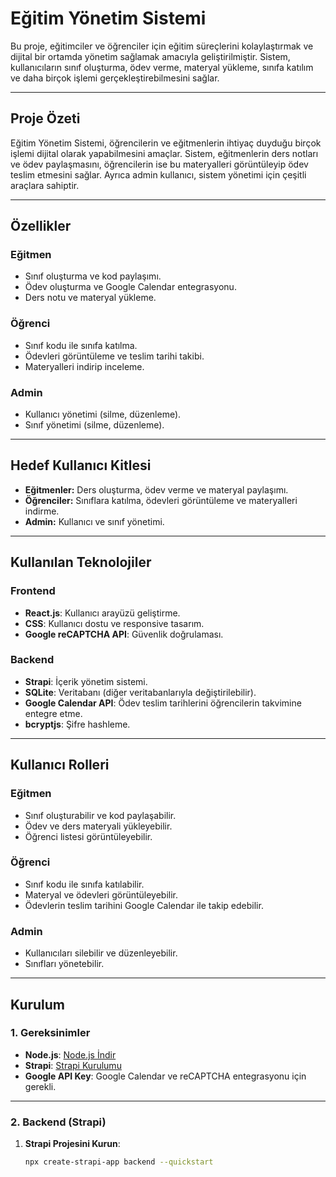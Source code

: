 # Eğitim Yönetim Sistemi

Bu proje, eğitimciler ve öğrenciler için eğitim süreçlerini kolaylaştırmak ve dijital bir ortamda yönetim sağlamak amacıyla geliştirilmiştir. Sistem, kullanıcıların sınıf oluşturma, ödev verme, materyal yükleme, sınıfa katılım ve daha birçok işlemi gerçekleştirebilmesini sağlar.

---

## **Proje Özeti**

Eğitim Yönetim Sistemi, öğrencilerin ve eğitmenlerin ihtiyaç duyduğu birçok işlemi dijital olarak yapabilmesini amaçlar. Sistem, eğitmenlerin ders notları ve ödev paylaşmasını, öğrencilerin ise bu materyalleri görüntüleyip ödev teslim etmesini sağlar. Ayrıca admin kullanıcı, sistem yönetimi için çeşitli araçlara sahiptir.

---

## **Özellikler**

### **Eğitmen**
- Sınıf oluşturma ve kod paylaşımı.
- Ödev oluşturma ve Google Calendar entegrasyonu.
- Ders notu ve materyal yükleme.

### **Öğrenci**
- Sınıf kodu ile sınıfa katılma.
- Ödevleri görüntüleme ve teslim tarihi takibi.
- Materyalleri indirip inceleme.

### **Admin**
- Kullanıcı yönetimi (silme, düzenleme).
- Sınıf yönetimi (silme, düzenleme).

---

## **Hedef Kullanıcı Kitlesi**
- **Eğitmenler:** Ders oluşturma, ödev verme ve materyal paylaşımı.
- **Öğrenciler:** Sınıflara katılma, ödevleri görüntüleme ve materyalleri indirme.
- **Admin:** Kullanıcı ve sınıf yönetimi.

---

## **Kullanılan Teknolojiler**

### **Frontend**
- **React.js**: Kullanıcı arayüzü geliştirme.
- **CSS**: Kullanıcı dostu ve responsive tasarım.
- **Google reCAPTCHA API**: Güvenlik doğrulaması.

### **Backend**
- **Strapi**: İçerik yönetim sistemi.
- **SQLite**: Veritabanı (diğer veritabanlarıyla değiştirilebilir).
- **Google Calendar API**: Ödev teslim tarihlerini öğrencilerin takvimine entegre etme.
- **bcryptjs**: Şifre hashleme.

---

## **Kullanıcı Rolleri**

### **Eğitmen**
- Sınıf oluşturabilir ve kod paylaşabilir.
- Ödev ve ders materyali yükleyebilir.
- Öğrenci listesi görüntüleyebilir.

### **Öğrenci**
- Sınıf kodu ile sınıfa katılabilir.
- Materyal ve ödevleri görüntüleyebilir.
- Ödevlerin teslim tarihini Google Calendar ile takip edebilir.

### **Admin**
- Kullanıcıları silebilir ve düzenleyebilir.
- Sınıfları yönetebilir.

---

## **Kurulum**

### **1. Gereksinimler**
- **Node.js**: [Node.js İndir](https://nodejs.org/)
- **Strapi**: [Strapi Kurulumu](https://strapi.io/)
- **Google API Key**: Google Calendar ve reCAPTCHA entegrasyonu için gerekli.

---

### **2. Backend (Strapi)**
1. **Strapi Projesini Kurun**:
   ```bash
   npx create-strapi-app backend --quickstart
